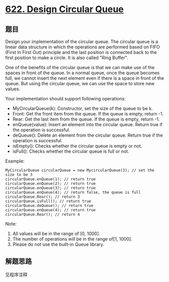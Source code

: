 # [622. Design Circular Queue](https://leetcode-cn.com/problems/design-circular-queue/)

## 题目

Design your implementation of the circular queue. The circular queue is a linear data structure in which the operations are performed based on FIFO (First In First Out) principle and the last position is connected back to the first position to make a circle. It is also called "Ring Buffer".

One of the benefits of the circular queue is that we can make use of the spaces in front of the queue. In a normal queue, once the queue becomes full, we cannot insert the next element even if there is a space in front of the queue. But using the circular queue, we can use the space to store new values.

Your implementation should support following operations:

- MyCircularQueue(k): Constructor, set the size of the queue to be k.
- Front: Get the front item from the queue. If the queue is empty, return -1.
- Rear: Get the last item from the queue. If the queue is empty, return -1.
- enQueue(value): Insert an element into the circular queue. Return true if the operation is successful.
- deQueue(): Delete an element from the circular queue. Return true if the operation is successful.
- isEmpty(): Checks whether the circular queue is empty or not.
- isFull(): Checks whether the circular queue is full or not.

Example:

```text
MyCircularQueue circularQueue = new MycircularQueue(3); // set the size to be 3
circularQueue.enQueue(1); // return true
circularQueue.enQueue(2); // return true
circularQueue.enQueue(3); // return true
circularQueue.enQueue(4); // return false, the queue is full
circularQueue.Rear(); // return 3
circularQueue.isFull(); // return true
circularQueue.deQueue(); // return true
circularQueue.enQueue(4); // return true
circularQueue.Rear(); // return 4
```

Note:

1. All values will be in the range of [0, 1000].
1. The number of operations will be in the range of[1, 1000].
1. Please do not use the built-in Queue library.

## 解题思路

见程序注释
